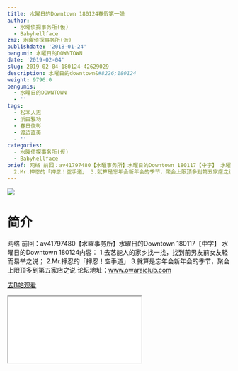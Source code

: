 ```yaml
---
title: 水曜日的Downtown 180124春假第一弹
author:
  - 水曜侦探事务所(仮)
  - Babyhellface
zmz: 水曜侦探事务所(仮)
publishdate: '2018-01-24'
bangumi: 水曜日的DOWNTOWN
date: '2019-02-04'
slug: 2019-02-04-180124-42629029
description: 水曜日的downtown&#8226;180124
weight: 9796.0
bangumis:
  - 水曜日的DOWNTOWN
  - ''
tags:
  - 松本人志
  - 浜田雅功
  - 春日俊彰
  - 渡边直美
  - ''
categories:
  - 水曜侦探事务所(仮)
  - Babyhellface
brief: 网络 前回：av41797480【水曜事务所】水曜日的Downtown 180117【中字】 水曜日的Downtown 180124内容： 1.去艺能人的家乡找一找，找到前男友前女友轻而易举之说；
  2.Mr.押忍的「押忍！空手道」 3.就算是忘年会新年会的季节，聚会上限顶多到第五家店之说 论坛地址：www.owaraiclub.com
---
```

![](https://i.imgur.com/pEEXUha.jpg)
# 简介  
网络
前回：av41797480【水曜事务所】水曜日的Downtown 180117【中字】
水曜日的Downtown 180124内容：
1.去艺能人的家乡找一找，找到前男友前女友轻而易举之说；
2.Mr.押忍的「押忍！空手道」
3.就算是忘年会新年会的季节，聚会上限顶多到第五家店之说
论坛地址：www.owaraiclub.com  

[去B站观看](https://www.bilibili.com/video/av42629029/)
<div class ="resp-container"><iframe class="testiframe" src="//player.bilibili.com/player.html?aid=42629029"", scrolling="no", allowfullscreen="true" > </iframe></div> 
